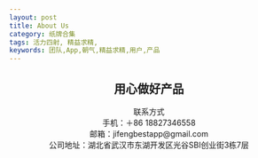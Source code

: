 ```yaml
---
layout: post
title: About Us
category: 纸牌合集
tags: 活力四射, 精益求精,
keywords: 团队,App,朝气,精益求精,用户,产品
---
```


## <center>用心做好产品</center> 

 <center>联系方式</center>
<center>手机：＋86 18827346558</center>
<center>邮箱：jifengbestapp@gmail.com </center>
<center>公司地址：湖北省武汉市东湖开发区光谷SBI创业街3栋7层</center>
